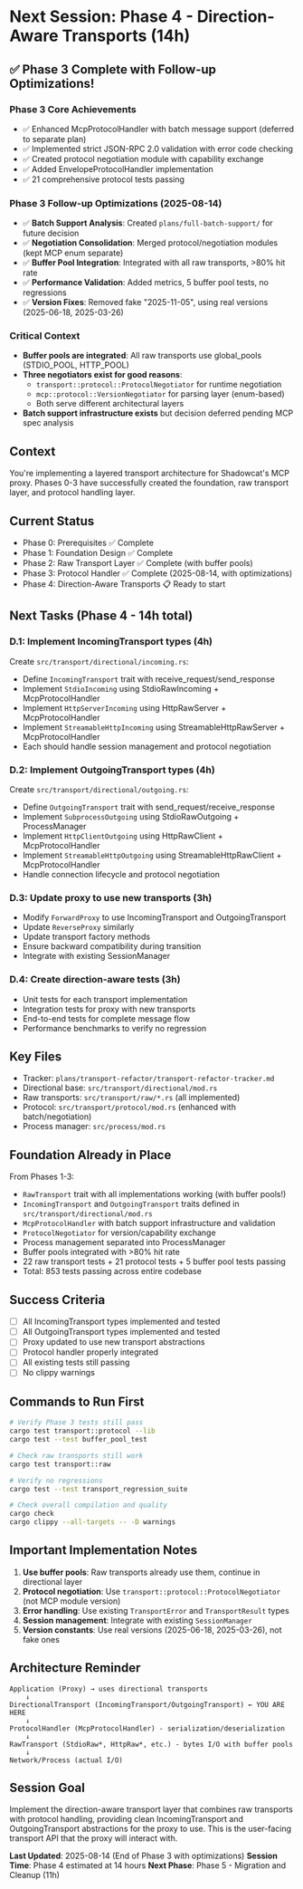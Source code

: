 # Next Session: Phase 4 - Direction-Aware Transports (14h)

## ✅ Phase 3 Complete with Follow-up Optimizations!

### Phase 3 Core Achievements
- ✅ Enhanced McpProtocolHandler with batch message support (deferred to separate plan)
- ✅ Implemented strict JSON-RPC 2.0 validation with error code checking
- ✅ Created protocol negotiation module with capability exchange
- ✅ Added EnvelopeProtocolHandler implementation
- ✅ 21 comprehensive protocol tests passing

### Phase 3 Follow-up Optimizations (2025-08-14)
- ✅ **Batch Support Analysis**: Created `plans/full-batch-support/` for future decision
- ✅ **Negotiation Consolidation**: Merged protocol/negotiation modules (kept MCP enum separate)
- ✅ **Buffer Pool Integration**: Integrated with all raw transports, >80% hit rate
- ✅ **Performance Validation**: Added metrics, 5 buffer pool tests, no regressions
- ✅ **Version Fixes**: Removed fake "2025-11-05", using real versions (2025-06-18, 2025-03-26)

### Critical Context
- **Buffer pools are integrated**: All raw transports use global_pools (STDIO_POOL, HTTP_POOL)
- **Three negotiators exist for good reasons**: 
  - `transport::protocol::ProtocolNegotiator` for runtime negotiation
  - `mcp::protocol::VersionNegotiator` for parsing layer (enum-based)
  - Both serve different architectural layers
- **Batch support infrastructure exists** but decision deferred pending MCP spec analysis

## Context
You're implementing a layered transport architecture for Shadowcat's MCP proxy. Phases 0-3 have successfully created the foundation, raw transport layer, and protocol handling layer.

## Current Status
- Phase 0: Prerequisites ✅ Complete
- Phase 1: Foundation Design ✅ Complete  
- Phase 2: Raw Transport Layer ✅ Complete (with buffer pools)
- Phase 3: Protocol Handler ✅ Complete (2025-08-14, with optimizations)
- Phase 4: Direction-Aware Transports 📋 Ready to start

## Next Tasks (Phase 4 - 14h total)

### D.1: Implement IncomingTransport types (4h)
Create `src/transport/directional/incoming.rs`:
- Define `IncomingTransport` trait with receive_request/send_response
- Implement `StdioIncoming` using StdioRawIncoming + McpProtocolHandler
- Implement `HttpServerIncoming` using HttpRawServer + McpProtocolHandler
- Implement `StreamableHttpIncoming` using StreamableHttpRawServer + McpProtocolHandler
- Each should handle session management and protocol negotiation

### D.2: Implement OutgoingTransport types (4h)
Create `src/transport/directional/outgoing.rs`:
- Define `OutgoingTransport` trait with send_request/receive_response
- Implement `SubprocessOutgoing` using StdioRawOutgoing + ProcessManager
- Implement `HttpClientOutgoing` using HttpRawClient + McpProtocolHandler
- Implement `StreamableHttpOutgoing` using StreamableHttpRawClient + McpProtocolHandler
- Handle connection lifecycle and protocol negotiation

### D.3: Update proxy to use new transports (3h)
- Modify `ForwardProxy` to use IncomingTransport and OutgoingTransport
- Update `ReverseProxy` similarly
- Update transport factory methods
- Ensure backward compatibility during transition
- Integrate with existing SessionManager

### D.4: Create direction-aware tests (3h)
- Unit tests for each transport implementation
- Integration tests for proxy with new transports
- End-to-end tests for complete message flow
- Performance benchmarks to verify no regression

## Key Files
- Tracker: `plans/transport-refactor/transport-refactor-tracker.md`
- Directional base: `src/transport/directional/mod.rs`
- Raw transports: `src/transport/raw/*.rs` (all implemented)
- Protocol: `src/transport/protocol/mod.rs` (enhanced with batch/negotiation)
- Process manager: `src/process/mod.rs`

## Foundation Already in Place
From Phases 1-3:
- `RawTransport` trait with all implementations working (with buffer pools!)
- `IncomingTransport` and `OutgoingTransport` traits defined in `src/transport/directional/mod.rs`
- `McpProtocolHandler` with batch support infrastructure and validation
- `ProtocolNegotiator` for version/capability exchange
- Process management separated into ProcessManager
- Buffer pools integrated with >80% hit rate
- 22 raw transport tests + 21 protocol tests + 5 buffer pool tests passing
- Total: 853 tests passing across entire codebase

## Success Criteria
- [ ] All IncomingTransport types implemented and tested
- [ ] All OutgoingTransport types implemented and tested
- [ ] Proxy updated to use new transport abstractions
- [ ] Protocol handler properly integrated
- [ ] All existing tests still passing
- [ ] No clippy warnings

## Commands to Run First
```bash
# Verify Phase 3 tests still pass
cargo test transport::protocol --lib
cargo test --test buffer_pool_test

# Check raw transports still work
cargo test transport::raw

# Verify no regressions
cargo test --test transport_regression_suite

# Check overall compilation and quality
cargo check
cargo clippy --all-targets -- -D warnings
```

## Important Implementation Notes
1. **Use buffer pools**: Raw transports already use them, continue in directional layer
2. **Protocol negotiation**: Use `transport::protocol::ProtocolNegotiator` (not MCP module version)
3. **Error handling**: Use existing `TransportError` and `TransportResult` types
4. **Session management**: Integrate with existing `SessionManager` 
5. **Version constants**: Use real versions (2025-06-18, 2025-03-26), not fake ones

## Architecture Reminder
```
Application (Proxy) → uses directional transports
    ↓
DirectionalTransport (IncomingTransport/OutgoingTransport) ← YOU ARE HERE
    ↓
ProtocolHandler (McpProtocolHandler) - serialization/deserialization
    ↓
RawTransport (StdioRaw*, HttpRaw*, etc.) - bytes I/O with buffer pools
    ↓
Network/Process (actual I/O)
```

## Session Goal
Implement the direction-aware transport layer that combines raw transports with protocol handling, providing clean IncomingTransport and OutgoingTransport abstractions for the proxy to use. This is the user-facing transport API that the proxy will interact with.

**Last Updated**: 2025-08-14 (End of Phase 3 with optimizations)
**Session Time**: Phase 4 estimated at 14 hours
**Next Phase**: Phase 5 - Migration and Cleanup (11h)